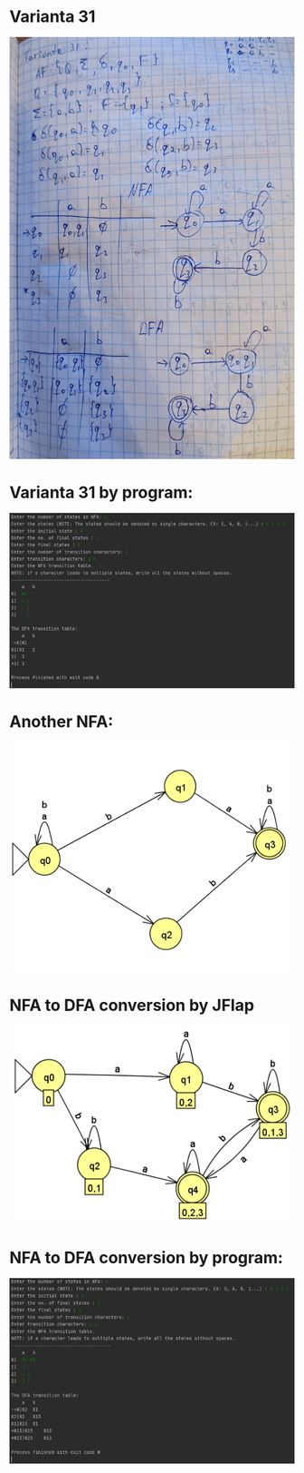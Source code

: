 # Varianta 31

![](https://github.com/Victor0120/LFPC/blob/master/lab1/screens/screen5.png)

# Varianta 31 by program:

![](https://github.com/Victor0120/LFPC/blob/master/lab1/screens/screen6.png)

# Another NFA:

![](https://github.com/Victor0120/LFPC/blob/master/lab1/screens/screen8.png)

# NFA to DFA conversion by JFlap

![](https://github.com/Victor0120/LFPC/blob/master/lab1/screens/screen9.png)

# NFA to DFA conversion by program:

![](https://github.com/Victor0120/LFPC/blob/master/lab1/screens/screen7.png)


